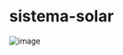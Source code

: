 # sistema-solar

![image](https://github.com/paulosergio03/sistema-solar/assets/77760284/7a38febc-7566-475c-bec8-16939a0404d4)
